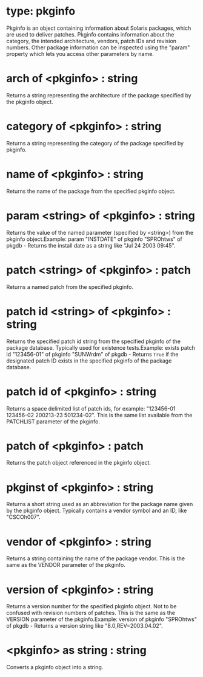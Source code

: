 # type: pkginfo

Pkginfo is an object containing information about Solaris packages, which are used to deliver patches. Pkginfo contains information about the category, the intended architecture, vendors, patch IDs and revision numbers. Other package information can be inspected using the "param" property which lets you access other parameters by name.

# arch of &lt;pkginfo&gt; : string

Returns a string representing the architecture of the package specified by the pkginfo object.

# category of &lt;pkginfo&gt; : string

Returns a string representing the category of the package specified by pkginfo.

# name of &lt;pkginfo&gt; : string

Returns the name of the package from the specified pkginfo object.

# param &lt;string&gt; of &lt;pkginfo&gt; : string

Returns the value of the named parameter (specified by &lt;string&gt;) from the pkginfo object.Example: param "INSTDATE" of pkginfo "SPROhtws" of pkgdb - Returns the install date as a string like "Jul 24 2003 09:45".

# patch &lt;string&gt; of &lt;pkginfo&gt; : patch

Returns a named patch from the specified pkginfo.

# patch id &lt;string&gt; of &lt;pkginfo&gt; : string

Returns the specified patch id string from the specified pkginfo of the package database. Typically used for existence tests.Example: exists patch id "123456-01" of pkginfo "SUNWrdm" of pkgdb  - Returns `True` if the designated patch ID exists in the specified pkginfo of the package database.

# patch id of &lt;pkginfo&gt; : string

Returns a space delimited list of patch ids, for example: "123456-01 123456-02 200213-23 501234-02". This is the same list available from the PATCHLIST parameter of the pkginfo.

# patch of &lt;pkginfo&gt; : patch

Returns the patch object referenced in the pkginfo object.

# pkginst of &lt;pkginfo&gt; : string

Returns a short string used as an abbreviation for the package name given by the pkginfo object. Typically contains a vendor symbol and an ID, like "CSCOh007".

# vendor of &lt;pkginfo&gt; : string

Returns a string containing the name of the package vendor. This is the same as the VENDOR parameter of the pkginfo.

# version of &lt;pkginfo&gt; : string

Returns a version number for the specified pkginfo object. Not to be confused with revision numbers of patches. This is the same as the VERSION parameter of the pkginfo.Example: version of pkginfo "SPROhtws" of pkgdb - Returns a version string like "8.0,REV=2003.04.02".

# &lt;pkginfo&gt; as string : string

Converts a pkginfo object into a string.
